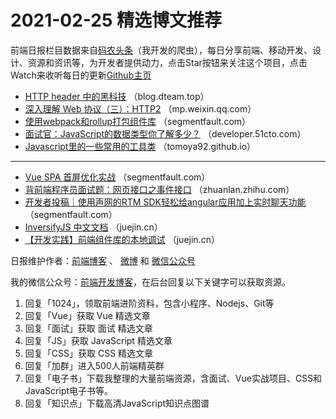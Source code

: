 # 2021-02-25 精选博文推荐

前端日报栏目数据来自[码农头条](http://hao.caibaojian.com.cn/)（我开发的爬虫），每日分享前端、移动开发、设计、资源和资讯等，为开发者提供动力，点击Star按钮来关注这个项目，点击Watch来收听每日的更新[Github主页](https://github.com/kujian/frontendDaily)
* [HTTP header 中的黑科技](https://blog.dteam.top/posts/2021-02/http-header-technology.html) （blog.dteam.top）
* [深入理解 Web 协议（三）：HTTP2](https://mp.weixin.qq.com/s/aXZ9OFZUsg-Ax4K5Hocj8Q) （mp.weixin.qq.com）
* [使用webpack和rollup打包组件库](https://segmentfault.com/a/1190000039276597) （segmentfault.com）
* [面试官：JavaScript的数据类型你了解多少？](https://developer.51cto.com/art/202102/647079.htm) （developer.51cto.com）
* [Javascript里的一些常用的工具类](https://tomoya92.github.io/2021/02/24/javascript-utils/) （tomoya92.github.io）

***
* [Vue SPA 首屏优化实战](https://segmentfault.com/a/1190000039275259) （segmentfault.com）
* [背前端程序员面试题：网页接口之事件接口](https://zhuanlan.zhihu.com/p/352666478) （zhuanlan.zhihu.com）
* [开发者投稿｜使用声网的RTM SDK轻松给angular应用加上实时聊天功能](https://segmentfault.com/a/1190000039274664) （segmentfault.com）
* [InversifyJS 中文文档](https://juejin.cn/post/6932771619966287885) （juejin.cn）
* [【开发实践】前端组件库的本地调试](https://juejin.cn/post/6932755152818569230) （juejin.cn）

日报维护作者：[前端博客](http://caibaojian.com.cn/) 、 [微博](http://weibo.com/kujian) 和 [微信公众号](https://open.weixin.qq.com/qr/code?username=caibaojian_com)

我的微信公众号：[前端开发博客](https://open.weixin.qq.com/qr/code?username=caibaojian_com)，在后台回复以下关键字可以获取资源。

1. 回复「1024」，领取前端进阶资料，包含小程序、Nodejs、Git等
2. 回复「Vue」获取 Vue 精选文章
3. 回复「面试」获取 面试 精选文章
4. 回复「JS」获取 JavaScript 精选文章
5. 回复「CSS」获取 CSS 精选文章
6. 回复「加群」进入500人前端精英群
7. 回复「电子书」下载我整理的大量前端资源，含面试、Vue实战项目、CSS和JavaScript电子书等。
8. 回复「知识点」下载高清JavaScript知识点图谱